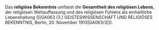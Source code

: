 
Das **religiöse Bekenntnis** umfasst die **Gesamtheit des religiösen Lebens**, der religiösen Weltauffassung und des religiösen Fühlens als einheitliche Lebenshaltung ([[GA063 (3.) GEISTESWISSENSCHAFT UND RELIGIÖSES BEKENNTNIS, Berlin, 20. November 1913|GA063/3]]).
